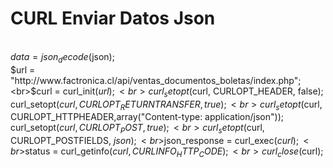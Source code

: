 # CURL Enviar Datos Json

<br>$data = json_decode($json); 
<br>$url = "http://www.factronica.cl/api/ventas_documentos_boletas/index.php";    
<br>$curl = curl_init($url);
<br>curl_setopt($curl, CURLOPT_HEADER, false);
<br>curl_setopt($curl, CURLOPT_RETURNTRANSFER, true);
<br>curl_setopt($curl, CURLOPT_HTTPHEADER,array("Content-type: application/json"));
<br>curl_setopt($curl, CURLOPT_POST, true);
<br>curl_setopt($curl, CURLOPT_POSTFIELDS, $json);
<br>$json_response = curl_exec($curl);
<br>$status = curl_getinfo($curl, CURLINFO_HTTP_CODE);
<br>curl_close($curl);
